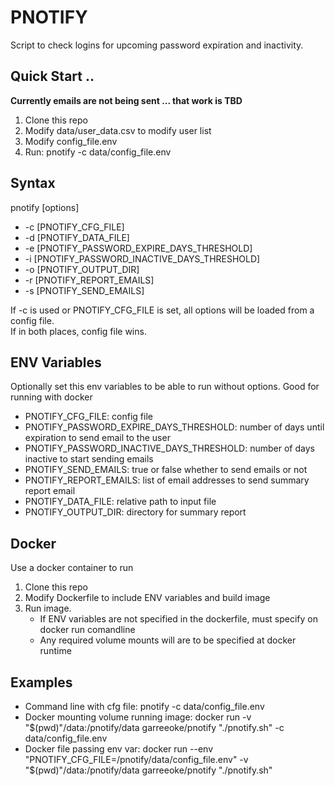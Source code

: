 # PNOTIFY

Script to check logins for upcoming password expiration and inactivity.

## Quick Start ..

**Currently emails are not being sent ... that work is TBD**

1. Clone this repo
2. Modify data/user_data.csv to modify user list
3. Modify config_file.env
4. Run: pnotify -c data/config_file.env

## Syntax

pnotify [options]

* -c [PNOTIFY_CFG_FILE]
* -d [PNOTIFY_DATA_FILE]
* -e [PNOTIFY_PASSWORD_EXPIRE_DAYS_THRESHOLD]
* -i [PNOTIFY_PASSWORD_INACTIVE_DAYS_THRESHOLD]
* -o [PNOTIFY_OUTPUT_DIR]
* -r [PNOTIFY_REPORT_EMAILS]
* -s [PNOTIFY_SEND_EMAILS]

If -c is used or PNOTIFY_CFG_FILE is set, all options will be loaded from a config file.  
If in both places, config file wins.

## ENV Variables

Optionally set this env variables to be able to run without options.  Good for running with
docker

* PNOTIFY_CFG_FILE: config file
* PNOTIFY_PASSWORD_EXPIRE_DAYS_THRESHOLD: number of days until expiration to send email to the user
* PNOTIFY_PASSWORD_INACTIVE_DAYS_THRESHOLD: number of days inactive to start sending emails
* PNOTIFY_SEND_EMAILS: true or false whether to send emails or not
* PNOTIFY_REPORT_EMAILS: list of email addresses to send summary report email
* PNOTIFY_DATA_FILE: relative path to input file
* PNOTIFY_OUTPUT_DIR: directory for summary report

## Docker 

Use a docker container to run

1. Clone this repo
2. Modify Dockerfile to include ENV variables and build image
3. Run image.  
    * If ENV variables are not specified in the dockerfile, must specify on docker run comandline
    * Any required volume mounts will are to be specified at docker runtime
    
## Examples
* Command line with cfg file: pnotify -c data/config_file.env
* Docker mounting volume running image: docker run -v "$(pwd)"/data:/pnotify/data garreeoke/pnotify "./pnotify.sh" -c data/config_file.env
* Docker file passing env var: docker run --env "PNOTIFY_CFG_FILE=/pnotify/data/config_file.env" -v "$(pwd)"/data:/pnotify/data garreeoke/pnotify "./pnotify.sh"
